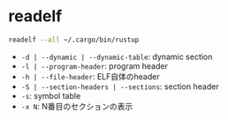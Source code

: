 # readelf

```sh
readelf --all ~/.cargo/bin/rustup
```

* `-d | --dynamic | --dynamic-table`: dynamic section
* `-l | --program-header`: program header
* `-h | --file-header`: ELF自体のheader
* `-S | --section-headers | --sections`: section header
* `-s`: symbol table
* `-x N`: N番目のセクションの表示
  

